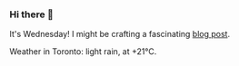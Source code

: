### Hi there :wave:

It's Wednesday! I might be crafting a fascinating [blog post](https://www.benjaminwuethrich.dev).

Weather in Toronto: light rain, at +21°C.
